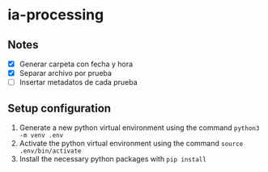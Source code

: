 # ia-processing

## Notes
-[X] Generar carpeta con fecha y hora
-[x] Separar archivo por prueba
-[ ] Insertar metadatos de cada prueba

## Setup configuration
1. Generate a new python virtual environment using the command `python3 -m venv .env`
2. Activate the python virtual environment using the command `source .env/bin/activate`
3. Install the necessary python packages with `pip install`
